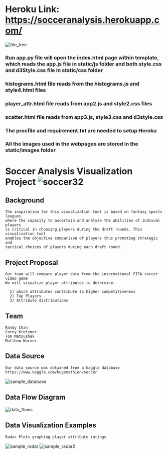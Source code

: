 # Heroku Link: https://socceranalysis.herokuapp.com/


![file_tree](https://user-images.githubusercontent.com/39446363/47671939-b858f500-db7e-11e8-9516-e092cabab46a.png)


### Run app.py file will open the index.html page within template, which reads the app.js file in static/js folder and both style.css and d3Style.css file in static/css folder
### histograms.html file reads from the histograms.js and style4.html files
### player_attr.html file reads from app2.js and style2.css files
### scatter.html file reads from app3.js, style3.css and d3style.css
### The procfile and requirement.txt are needed to setup Heroku
### All the images used in the webpages are stored in the static/images folder


# Soccer Analysis Visualization Project  ![soccer32](https://user-images.githubusercontent.com/39446363/47233177-833aee80-d397-11e8-83ce-7f565c170553.gif)


## Background
    The inspiration for this visualization tool is based on fantasy sports leagues 
    where the capacity to ascertain and analyze the abilities of indivual players 
    is critical in choosing players during the draft rounds. This visualization tool
    enables the objective comparison of players thus promoting strategic and 
    tactical choices of players during each draft round.
    


## Project Proposal

    Our team will compare player data from the international FIFA soccer video game
    We will visualize player attributes to determine:
  
      1) which attributes contribute to higher competitiveness
      2) Top Players
      3) Attribute distributions


## Team
    Randy Chan
    Corey Kretzmer
    Tom Matoushek
    Matthew Warner


## Data Source
    Our data source was obtained from a kaggle database
    https://www.kaggle.com/hugomathien/soccer

![sample_database](https://user-images.githubusercontent.com/37318055/47193979-213ca380-d31b-11e8-8ea3-ae3d52f15c9b.PNG)


  ## Data Flow Diagram

![data_flows](https://user-images.githubusercontent.com/39446363/47608168-3e463600-d9ef-11e8-9c0f-8fc5c34cde2c.png)


## Data Visualization Examples
    Radar Plots graphing player attribute ratings

![sample_radar](https://user-images.githubusercontent.com/37318055/47193980-213ca380-d31b-11e8-8681-a7d82e538595.PNG)
![sample_radar2](https://user-images.githubusercontent.com/37318055/47193981-213ca380-d31b-11e8-9782-a2c02c3b7431.PNG)
   
